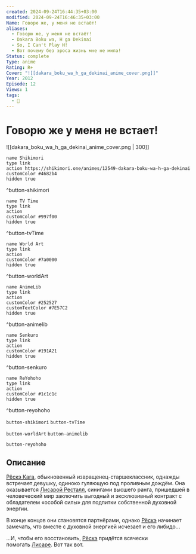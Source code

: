 ```yaml
---
created: 2024-09-24T16:44:35+03:00
modified: 2024-09-24T16:46:35+03:00
Name: Говорю же, у меня не встаёт!
aliases:
  - Говорю же, у меня не встаёт!
  - Dakara Boku wa, H ga Dekinai
  - So, I Can't Play H!
  - Вот почему без эроса жизнь мне не мила!
Status: complete
Type: anime
Rating: R+
Cover: "![[dakara_boku_wa_h_ga_dekinai_anime_cover.png]]"
Year: 2012
Episode: 12
Views: 1
tags:
  - 🔞
---
```


# Говорю же у меня не встает!

![[dakara_boku_wa_h_ga_dekinai_anime_cover.png | 300]]

```button
name Shikimori
type link
action https://shikimori.one/animes/12549-dakara-boku-wa-h-ga-dekinai
customColor #4682b4
hidden true
```
^button-shikimori

```button
name TV Time
type link
action 
customColor #997f00
hidden true
```
^button-tvTime

```button
name World Art
type link
action 
customColor #7a0000
hidden true
```
^button-worldArt

```button
name AnimeLib
type link
action 
customColor #252527
customTextColor #7E57C2
hidden true
```
^button-animelib

```button
name Senkuro
type link
action 
customColor #191A21
hidden true
```
^button-senkuro

```button
name ReYohoho
type link
action 
customColor #1c1c1c
hidden true
```
^button-reyohoho



`button-shikimori` `button-tvTime`

`button-worldArt` `button-animelib`

`button-reyohoho`

## Описание

[Рёскэ Кага](https://shikimori.one/characters/45421-ryousuke-kaga), обыкновенный извращенец-старшеклассник, однажды встречает девушку, одиноко гуляющую под проливным дождём. Она оказывается [Лисарой Ресталл](https://shikimori.one/characters/45423-lisara-restall), синигами высшего ранга, пришедшей в человеческий мир заключить выгодный и эксклюзивный контракт с обладателем «особой силы» для подпитки собственной духовной энергии.

В конце концов они становятся партнёрами, однако [Рёскэ](https://shikimori.one/characters/45421-ryousuke-kaga) начинает замечать, что вместе с духовной энергией исчезает и его либидо...

...И, чтобы его восстановить, [Рёскэ](https://shikimori.one/characters/45421-ryousuke-kaga) придётся всячески помогать [Лисаре](https://shikimori.one/characters/45423-lisara-restall). Вот так вот.
